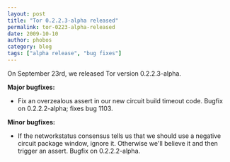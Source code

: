 ```yaml
---
layout: post
title: "Tor 0.2.2.3-alpha released"
permalink: tor-0223-alpha-released
date: 2009-10-10
author: phobos
category: blog
tags: ["alpha release", "bug fixes"]
---
```


On September 23rd, we released Tor version 0.2.2.3-alpha.

**Major bugfixes:**

- Fix an overzealous assert in our new circuit build timeout code.
 Bugfix on 0.2.2.2-alpha; fixes bug 1103.

**Minor bugfixes:**

- If the networkstatus consensus tells us that we should use a
 negative circuit package window, ignore it. Otherwise we'll
 believe it and then trigger an assert. Bugfix on 0.2.2.2-alpha.

